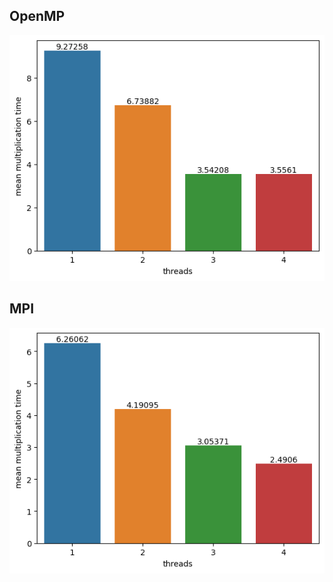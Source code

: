 ## OpenMP

![image](https://github.com/otusnoctua/matrix-multiplicator/blob/master/openmp-stats.png?raw=true)

## MPI

![image](https://github.com/otusnoctua/matrix-multiplicator/blob/master/mpi-stats.png?raw=true)
